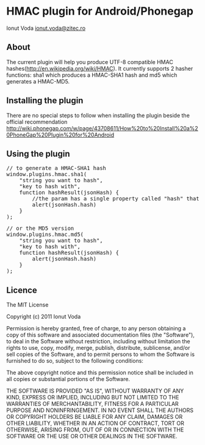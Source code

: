 # HMAC plugin for Android/Phonegap #
Ionut Voda <ionut.voda@zitec.ro>

## About ## 
The current plugin will help you produce UTF-8 compatible HMAC hashes(http://en.wikipedia.org/wiki/HMAC). It currently supports 2 hasher functions: sha1 which produces a HMAC-SHA1 hash and md5 which generates a HMAC-MD5.

## Installing the plugin ##
There are no special steps to follow when installing the plugin beside the official recommendation http://wiki.phonegap.com/w/page/43708611/How%20to%20Install%20a%20PhoneGap%20Plugin%20for%20Android

## Using the plugin ## 
<pre>
// to generate a HMAC-SHA1 hash
window.plugins.hmac.sha1(
    "string you want to hash", 
    "key to hash with",
    function hashResult(jsonHash) {
        //the param has a single property called "hash" that contains your hash
        alert(jsonHash.hash)
    }
);
</pre>

<pre>
// or the MD5 version
window.plugins.hmac.md5(
    "string you want to hash", 
    "key to hash with",
    function hashResult(jsonHash) {
        alert(jsonHash.hash)
    }
);
</pre>

## Licence ##
The MIT License

Copyright (c) 2011 Ionut Voda

Permission is hereby granted, free of charge, to any person obtaining a copy
of this software and associated documentation files (the "Software"), to deal
in the Software without restriction, including without limitation the rights
to use, copy, modify, merge, publish, distribute, sublicense, and/or sell
copies of the Software, and to permit persons to whom the Software is
furnished to do so, subject to the following conditions:

The above copyright notice and this permission notice shall be included in
all copies or substantial portions of the Software.

THE SOFTWARE IS PROVIDED "AS IS", WITHOUT WARRANTY OF ANY KIND, EXPRESS OR
IMPLIED, INCLUDING BUT NOT LIMITED TO THE WARRANTIES OF MERCHANTABILITY,
FITNESS FOR A PARTICULAR PURPOSE AND NONINFRINGEMENT. IN NO EVENT SHALL THE
AUTHORS OR COPYRIGHT HOLDERS BE LIABLE FOR ANY CLAIM, DAMAGES OR OTHER
LIABILITY, WHETHER IN AN ACTION OF CONTRACT, TORT OR OTHERWISE, ARISING FROM,
OUT OF OR IN CONNECTION WITH THE SOFTWARE OR THE USE OR OTHER DEALINGS IN
THE SOFTWARE.